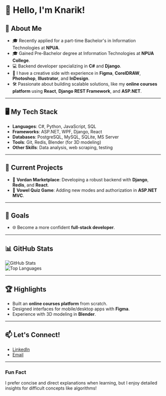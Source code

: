 # 👋 Hello, I'm Knarik!

## 🚀 About Me  
- 🎓 Recently applied for a part-time Bachelor's in Information Technologies at **NPUA**.
- 🎓 Gained Pre-Bachelor degree at Information Technologies at **NPUA** **College**.
- 💻 Backend developer specializing in **C#** and **Django**.    
- 🎨 I have a creative side with experience in **Figma**, **CorelDRAW**, **Photoshop**, **Illustrator**, and **InDesign**.  
- 🛠 Passionate about building scalable solutions, like my **online courses platform** using **React**, **Django REST Framework**, and **ASP.NET**.  

---

## 🖥 My Tech Stack  
- **Languages**: C#, Python, JavaScript, SQL  
- **Frameworks**: ASP.NET, WPF, Django, React  
- **Databases**: PostgreSQL, MySQL, SQLite, MS Server
- **Tools**: Git, Redis, Blender (for 3D modeling)  
- **Other Skills**: Data analysis, web scraping, testing  

---

## 🌟 Current Projects  
- 🛒 **Vordan Marketplace**: Developing a robust backend with **Django**, **Redis**, and **React**.  
- 🧩 **Vowel Quiz Game**: Adding new modes and authorization in **ASP.NET MVC**. 

---

## 🎯 Goals  
- 🌐 Become a more confident **full-stack developer**.
  
---

## 📊 GitHub Stats  
![GitHub Stats](https://github-readme-stats.vercel.app/api?username=knarhar&show_icons=true&theme=radical)  
![Top Languages](https://github-readme-stats.vercel.app/api/top-langs/?username=knarhar&layout=compact&theme=radical)  

---

## 🏆 Highlights  
- Built an **online courses platform** from scratch.  
- Designed interfaces for mobile/desktop apps with **Figma**.  
- Experience with 3D modeling in **Blender**.  

---

## 📫 Let's Connect!  
- [LinkedIn](https://www.linkedin.com/in/knarik-harutyunyan-61a7a1273/)  
- [Email](mailto:harutyunyanqnarik2@gmail.com)  

---

### Fun Fact  
I prefer concise and direct explanations when learning, but I enjoy detailed insights for difficult concepts like algorithms!  
